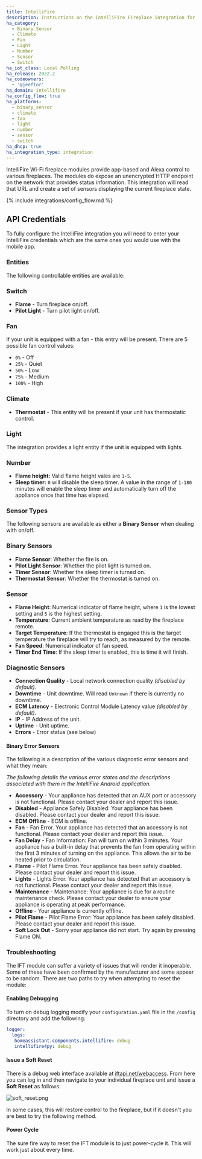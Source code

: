 ```yaml
---
title: IntelliFire
description: Instructions on the IntelliFire Fireplace integration for Home Assistant.
ha_category:
  - Binary Sensor
  - Climate
  - Fan
  - Light
  - Number
  - Sensor
  - Switch
ha_iot_class: Local Polling
ha_release: 2022.2
ha_codeowners:
  - '@jeeftor'
ha_domain: intellifire
ha_config_flow: true
ha_platforms:
  - binary_sensor
  - climate
  - fan
  - light
  - number
  - sensor
  - switch
ha_dhcp: true
ha_integration_type: integration
---
```


IntelliFire Wi-Fi fireplace modules provide app-based and Alexa control to various fireplaces. The modules do expose an unencrypted HTTP endpoint on the network that provides status information. This integration will read that URL and create a set of sensors displaying the current fireplace state.

{% include integrations/config_flow.md %}


## API Credentials

To fully configure the IntelliFire integration you will need to enter your IntelliFire credentials which are the same ones you would use with the mobile app.

### Entities

The following controllable entities are available:

### Switch

- **Flame** - Turn fireplace on/off.
- **Pilot Light** - Turn pilot light on/off.

### Fan

If your unit is equipped with a fan - this entry will be present. There are 5 possible fan control values:

- `0%` - Off
- `25%` - Quiet
- `50%` - Low
- `75%` - Medium
- `100%` - High

### Climate

- **Thermostat** - This entity will be present if your unit has thermostatic control.


### Light

The integration provides a light entity if the unit is equipped with lights.

### Number

- **Flame height:** Valid flame height vales are `1-5`.
- **Sleep timer:** `0` will disable the sleep timer. A value in the range of `1-180` minutes will enable the sleep timer and automatically turn off the appliance once that time has elapsed.

### Sensor Types

The following sensors are available as either a **Binary Sensor** when dealing with on/off.

### Binary Sensors

- **Flame Sensor**: Whether the fire is on.
- **Pilot Light Sensor**: Whether the pilot light is turned on.
- **Timer Sensor**: Whether the sleep timer is turned on.
- **Thermostat Sensor**: Whether the thermostat is turned on.

### Sensor

- **Flame Height**: Numerical indicator of flame height, where `1` is the lowest setting and `5` is the highest setting.
- **Temperature**: Current ambient temperature as read by the fireplace remote.
- **Target Temperature**: If the thermostat is engaged this is the target temperature the fireplace will try to reach, as measured by the remote.
- **Fan Speed**: Numerical indicator of fan speed.
- **Timer End Time**: If the sleep timer is enabled, this is time it will finish.

### Diagnostic Sensors

- **Connection Quality** - Local network connection quality _(disabled by default)_.
- **Downtime** - Unit downtime. Will read `Unknown` if there is currently no downtime.
- **ECM Latency** - Electronic Control Module Latency value _(disabled by default)_.
- **IP** - IP Address of the unit.
- **Uptime** - Unit uptime.
- **Errors** - Error status (see below)

#### Binary Error Sensors

The following is a description of the various diagnostic error sensors and what they mean:

*The following details the various error states and the descriptions associated with them in the IntelliFire Android application.*

 - **Accessory** - Your appliance has detected that an AUX port or accessory is not functional. Please contact your dealer and report this issue.
 - **Disabled** - Appliance Safely Disabled: Your appliance has been disabled. Please contact your dealer and report this issue.
 - **ECM Offline** - ECM is offline.
 - **Fan** - Fan Error. Your appliance has detected that an accessory is not functional. Please contact your dealer and report this issue.
 - **Fan Delay** - Fan Information: Fan will turn on within 3 minutes. Your appliance has a built-in delay that prevents the fan from operating within the first 3 minutes of turning on the appliance. This allows the air to be heated prior to circulation.
 - **Flame** - Pilot Flame Error. Your appliance has been safely disabled. Please contact your dealer and report this issue.
 - **Lights** - Lights Error. Your appliance has detected that an accessory is not functional. Please contact your dealer and report this issue.
 - **Maintenance** - Maintenance: Your appliance is due for a routine maintenance check. Please contact your dealer to ensure your appliance is operating at peak performance.
 - **Offline** - Your appliance is currently offline.
 - **Pilot Flame** - Pilot Flame Error: Your appliance has been safely disabled. Please contact your dealer and report this issue.
 - **Soft Lock Out** - Sorry your appliance did not start. Try again by pressing Flame ON.


### Troubleshooting

The IFT module can suffer a variety of issues that will render it inoperable. Some of these have been confirmed by the manufacturer and some appear to be random. There are two paths to try when attempting to reset the module:

#### Enabling Debugging

To turn on debug logging modify your `configuration.yaml` file in the `/config` directory and add the following:


```yaml
logger:
  logs:
   homeassistant.components.intellifire: debug
   intellifire4py: debug
```

#### Issue a Soft Reset

There is a debug web interface available at [iftapi.net/webaccess](http://iftapi.net/webaccess/login.html). From here you can log in and then navigate to your individual fireplace unit and issue a **Soft Reset** as follows:

![soft_reset.png](/images/integrations/intellifire/soft_reset.png)

In some cases, this will restore control to the fireplace, but if it doesn't you are best to try the following method.

#### Power Cycle

The sure fire way to reset the IFT module is to just power-cycle it. This will work just about every time.
